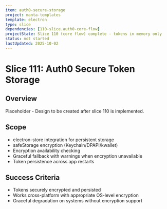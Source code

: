 ```yaml
---
item: auth0-secure-storage
project: manta-templates
template: electron
type: slice
dependencies: [110-slice.auth0-core-flow]
projectState: Slice 110 (core flow) complete - tokens in memory only
status: not started
lastUpdated: 2025-10-02
---
```


# Slice 111: Auth0 Secure Token Storage

## Overview
Placeholder - Design to be created after slice 110 is implemented.

## Scope
- electron-store integration for persistent storage
- safeStorage encryption (Keychain/DPAPI/kwallet)
- Encryption availability checking
- Graceful fallback with warnings when encryption unavailable
- Token persistence across app restarts

## Success Criteria
- Tokens securely encrypted and persisted
- Works cross-platform with appropriate OS-level encryption
- Graceful degradation on systems without encryption support
